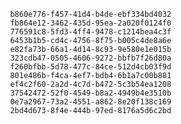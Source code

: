 
                b860e776-f457-41d4-b4de-ebf334bd4032
                fb864e12-3462-435d-95ea-2a020f0124f0
                776591c8-5fd3-4ff4-9478-c1214bea4c3f
                6453b1b5-cd4c-4756-8f75-b005c4de8a6e
                e82fa73b-66a1-4d14-8c93-9e580e1e015b
                323cdb47-0505-4606-9272-bbfb7f26d80a
                f260bfbb-5d78-477c-84ce-512d4cb03f9d
                801e486b-f4ca-4ef7-bdb4-6b1a7c00b881
                ef4c2f60-2a2d-4c7d-b472-5c3b54ea1208
                37542472-52f0-4549-b8a2-4949b4e3510b
                0e7a2967-73a2-4551-a862-8e20f138c169
                2bd4d673-8f4e-444b-97ed-8176a5d6c2bd
                